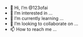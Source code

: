 - 👋 Hi, I’m @123ofai
- 👀 I’m interested in ...
- 🌱 I’m currently learning ...
- 💞️ I’m looking to collaborate on ...
- 📫 How to reach me ...

<!---
123ofai/123ofai is a ✨ special ✨ repository because its `README.md` (this file) appears on your GitHub profile.
You can click the Preview link to take a look at your changes.
--->
